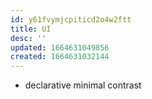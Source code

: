 ```yaml
---
id: y61fvymjcpiticd2o4w2ftt
title: UI
desc: ''
updated: 1664631049856
created: 1664631032144
---
```


- declarative minimal contrast
